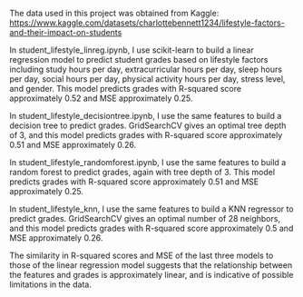 The data used in this project was obtained from Kaggle: https://www.kaggle.com/datasets/charlottebennett1234/lifestyle-factors-and-their-impact-on-students

In student_lifestyle_linreg.ipynb, I use scikit-learn to build a linear regression model to predict student grades based on lifestyle factors including study hours per day, extracurricular hours per day, sleep hours per day, social hours per day, physical activity hours per day, stress level, and gender. This model predicts grades with R-squared score approximately 0.52 and MSE approximately 0.25.

In student_lifestyle_decisiontree.ipynb, I use the same features to build a decision tree to predict grades. GridSearchCV gives an optimal tree depth of 3, and this model predicts grades with R-squared score approximately 0.51 and MSE approximately 0.26.

In student_lifestyle_randomforest.ipynb, I use the same features to build a random forest to predict grades, again with tree depth of 3. This model predicts grades with R-squared score approximately 0.51 and MSE approximately 0.25.

In student_lifestyle_knn, I use the same features to build a KNN regressor to predict grades. GridSearchCV gives an optimal number of 28 neighbors, and this model predicts grades with R-squared score approximately 0.5 and MSE approximately 0.26.

The similarity in R-squared scores and MSE of the last three models to those of the linear regression model suggests that the relationship between the features and grades is approximately linear, and is indicative of possible limitations in the data.
